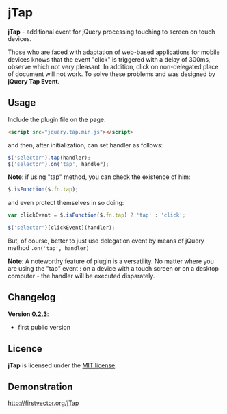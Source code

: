 jTap
=============

**jTap** - additional event for jQuery processing touching to screen on touch devices.

Those who are faced with adaptation of web-based applications for mobile devices knows that the event "click" 
is triggered with a delay of 300ms, observe which not very pleasant. In addition, click on non-delegated place of 
document will not work. To solve these problems and was designed by **jQuery Tap Event**.

Usage
-------

Include the plugin file on the page:
```html
<script src="jquery.tap.min.js"></script>
```
and then, after initialization, can set handler as follows:
```javascript
$('selector').tap(handler);
$('selector').on('tap', handler);
```

**Note**: if using "tap" method, you can check the existence of him:
```javascript
$.isFunction($.fn.tap);
```
and even protect themselves in so doing:
```javascript
var clickEvent = $.isFunction($.fn.tap) ? 'tap' : 'click';

$('selector')[clickEvent](handler);
```
But, of course, better to just use delegation event by means of jQuery method `.on('tap', handler)`

**Note**: A noteworthy feature of plugin is a versatility. No matter where you are using the "tap" event :
on a device with a touch screen or on a desktop computer - the handler will be executed disparately.

Changelog
-------
**Version [0.2.3](https://github.com/BR0kEN-/jTap/tree/v0.2.3)**:
- first public version

Licence
-------
**jTap** is licensed under the [MIT license](http://opensource.org/licenses/mit-license.html).

Demonstration
-------
http://firstvector.org/jTap
